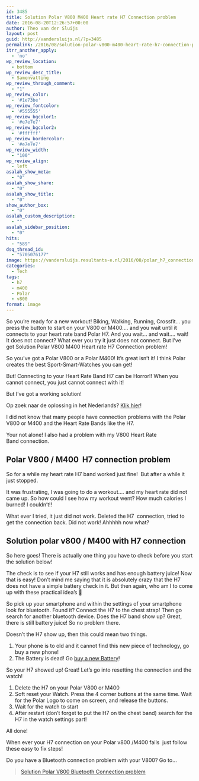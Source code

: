 ```yaml
---
id: 3485
title: Solution Polar V800 M400 Heart rate H7 Connection problem
date: 2016-08-20T12:26:57+00:00
author: Theo van der Sluijs
layout: post
guid: http://vandersluijs.nl/?p=3485
permalink: /2016/08/solution-polar-v800-m400-heart-rate-h7-connection-problem.html
itrr_another_apply:
  - 'no'
wp_review_location:
  - bottom
wp_review_desc_title:
  - Samenvatting
wp_review_through_comment:
  - "1"
wp_review_color:
  - '#1e73be'
wp_review_fontcolor:
  - '#555555'
wp_review_bgcolor1:
  - '#e7e7e7'
wp_review_bgcolor2:
  - '#ffffff'
wp_review_bordercolor:
  - '#e7e7e7'
wp_review_width:
  - "100"
wp_review_align:
  - left
asalah_show_meta:
  - "0"
asalah_show_share:
  - "0"
asalah_show_title:
  - "0"
show_author_box:
  - "0"
asalah_custom_description:
  - ""
asalah_sidebar_position:
  - "0"
hits:
  - "589"
dsq_thread_id:
  - "5705076177"
image: https://vandersluijs.resultants-e.nl/2016/08/polar_h7_connection_problem-825x510.jpg
categories:
  - Tech
tags:
  - h7
  - m400
  - Polar
  - v800
format: image
---
```

So you&#8217;re ready for a new workout! Biking, Walking, Running, Crossfit&#8230; you press the button to start on your V800 or M400&#8230;. and you wait until it connects to your heart rate band Polar H7. And you wait&#8230; and wait&#8230;. wait! It does not connect? What ever you try it just does not connect. But I&#8217;ve got Solution Polar V800 M400 Heart rate H7 Connection problem!<!--more-->

So you’ve got a Polar V800 or a Polar M400! It’s great isn’t it! I think Polar creates the best Sport-Smart-Watches you can get!

But! Connecting to your Heart Rate Band H7 can be Horror!! When you cannot connect, you just cannot connect with it!

But I’ve got a working solution!

Op zoek naar de oplossing in het Nederlands? [Klik hier](http://40enfit.nl/oplossing-koppel-probleem-polar-m400-v800-en-h7/)!

I did not know that many people have connection problems with the Polar V800 or M400 and the Heart Rate Bands like the H7.

Your not alone! I also had a problem with my V800 Heart Rate Band connection.

## Polar V800 / M400  H7 connection problem

So for a while my heart rate H7 band worked just fine!  But after a while it just stopped.

It was frustrating, I was going to do a workout&#8230;. and my heart rate did not came up. So how could I see how my workout went? How much calories I burned! I couldn&#8217;t!!

What ever I tried, it just did not work. Deleted the H7  connection, tried to get the connection back. Did not work! Ahhhhh now what?

## Solution polar v800 / M400 with H7 connection

So here goes! There is actually one thing you have to check before you start the solution below!

The check is to see if your H7 still works and has enough battery juice! Now that is easy! Don&#8217;t mind me saying that it is absolutely crazy that the H7 does not have a simple battery check in it. But then again, who am I to come up with these practical idea&#8217;s 🙂

So pick up your smartphone and within the settings of your smartphone look for bluetooth. Found it? Connect the H7 to the chest strap! Then go search for another bluetooth device. Does the H7 band show up? Great, there is still battery juice! So no problem there.

Doesn&#8217;t the H7 show up, then this could mean two things.

  1. Your phone is to old and it cannot find this new piece of technology, go buy a new phone!
  2. The Battery is dead! Go [buy a new Battery](http://www.batterijenhuis.nl/batterij/?tt=7078_12_97738_&r=https%3A%2F%2Fwww.batterijenhuis.nl%2Fenergizer-cr2025)!

So your H7 showed up! Great! Let&#8217;s go into resetting the connection and the watch!

  1. Delete the H7 on your Polar V800 or M400
  2. Soft reset your Watch. Press the 4 corner buttons at the same time. Wait for the Polar Logo to come on screen, and release the buttons.
  3. Wait for the watch to start
  4. After restart (don&#8217;t forget to put the H7 on the chest band) search for the H7 in the watch settings part!

All done!

When ever your H7 connection on your Polar v800 /M400 fails  just follow these easy to fix steps!

Do you have a Bluetooth connection problem with your V800? Go to&#8230;

<blockquote class="wp-embedded-content" data-secret="eyDFLch9ui">
  <p>
    <a href="https://vandersluijs.nl/2016/01/solution-polar-v800-bluetooth-connection-problem.html">Solution Polar V800 Bluetooth Connection problem</a>
  </p>
</blockquote>



&nbsp;